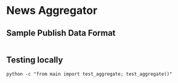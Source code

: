 # News Aggregator

## Sample Publish Data Format

```

```

## Testing locally

```
python -c "from main import test_aggregate; test_aggregate()"
```